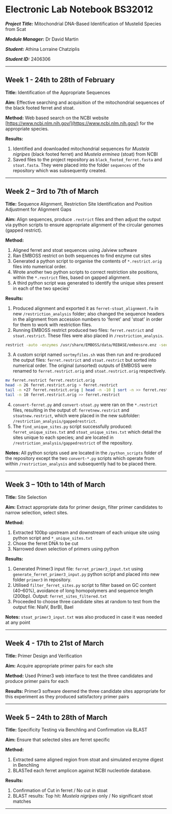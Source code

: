 # Electronic Lab Notebook BS32012
_**Project Title:**_ Mitochondrial DNA-Based Identification of Mustelid Species from Scat

_**Module Manager:**_ Dr David Martin 

_**Student:**_ Athina Lorraine Chatziplis

_**Student ID:**_ 2406306

---

## Week 1 - 24th to 28th of February
**Title:** Identification of the Appropriate Sequences 

**Aim:** Effective searching and acquisition of the mitochondrial sequences of the black footed ferret and stoat.

**Method:** Web based search on the NCBI website [https://www.ncbi.nlm.nih.gov/](https://www.ncbi.nlm.nih.gov/) for the appropriate species.

**Results:** 
1. Identified and downloaded mitochondrial sequences for *Mustela nigripes* (black footed ferret) and *Mustela erminea* (stoat) from NCBI
2. Saved files to the project repository as `black_footed_ferret.fasta` and `stoat.fasta`. They were placed into the folder `sequences` of the repository which was subsequently created. 

---

## Week 2 – 3rd to 7th of March
**Title:**  Sequence Alignment, Restriction Site Identification and Position Adjustment for Alignment Gaps

**Aim:** Align sequences, produce `.restrict` files and then adjust the output via python scripts to ensure appropriate alignment of the circular genomes (gapped restrict).

**Method:** 
1. Aligned ferret and stoat sequences using Jalview software 
2. Ran EMBOSS restrict on both sequences to find enzyme cut sites
3. Generated a python script to organise the contents of `*.restrict.orig` files into numerical order.
4. Wrote another two python scripts to correct restriction site positions, within the `*.restrict` files, based on gapped alignment.
5. A third python script was generated to identify the unique sites present in each of the two species'

**Results:** 
1.  Produced alignment and exported it as `ferret-stoat_alignment.fa` in new `/restriction_analysis` folder; also changed the sequence headers in the alignment from accession numbers to  'ferret' and 'stoat' in order for them to work with restriction files.
2. Running EMBOSS restrict produced two files: `ferret.restrict` and `stoat.restrict`. These files were also placed in `/restriction_analysis`.
```bash
restrict -auto -enzymes /usr/share/EMBOSS/data/REBASE/embossre.enz -sequence stoat.fasta -outfile stoat.restrict
```
3. A custom script named `sortmyfiles.sh` was then run and re-produced the output files: `ferret.restrict` and `stoat.restrict` but sorted into numerical order. The original (unsorted) outputs of EMBOSS were renamed to `ferret.restrict.orig` and `stoat.restrict.orig` respectively.

```bash
mv ferret.restrict ferret.restrict.orig 
head -n 26 ferret.restrict.orig > ferret.restrict 
tail -n +27 ferret.restrict.orig | head -n -10 | sort -n >> ferret.restrict 
tail -n 10 ferret.restrict.orig >> ferret.restrict
```
4. `convert-ferret.py` and `convert-stoat.py` were ran on the `*.restrict` files, resulting in the output of: `ferretnew.restrict` and `stoatnew.restrict`, which were placed in the new subfolder: `/restriction_analysis/gappedrestrict`.
5. The `find_unique_sites.py` script successfully produced: `ferret_unique_sites.txt` and `stoat_unique_sites.txt` which detail the sites unique to each species; and are located in `/restriction_analysis/gappedrestrict` of the repository. 

**Notes:** All python scripts used are located in the `/python_scripts` folder of the repository except the two `convert-*.py` scripts which operate from within `/restriction_analysis` and subsequently had to be placed there. 

---

## Week 3 – 10th to 14th of March
**Title:** Site Selection

**Aim:** Extract appropriate data for primer design, filter primer candidates to narrow selection, select sites.

**Method:** 
1. Extracted 100bp upstream and downstream of each unique site using python script and `*_unique_sites.txt`
2. Chose the ferret DNA to be cut
3. Narrowed down selection of primers using python

**Results:** 
1. Generated Primer3 input file: `ferret_primer3_input.txt` using `generate_ferret_primer3_input.py` python script and placed into new folder `primer3` in repository.
2. Utilised `filter_ferret_sites.py` script to filter based on GC content (40–60%), avoidance of long homopolymers and sequence length (200bp). Output: `ferret_sites_filtered.txt`
3. Proceeded to choose three candidate sites at random to test from the output file: NIaIV, BsrBI, BaeI

**Notes:** `stoat_primer3_input.txt` was also produced in case it was needed at any point 

---

## Week 4 - 17th to 21st of March
 
**Title:** Primer Design and Verification

**Aim:** Acquire appropriate primer pairs for each site

**Method:** Used Primer3 web interface to test the three candidates and produce primer pairs for each


**Results:** Primer3 software deemed the three candidate sites appropriate for this experiment as they produced satisfactory primer pairs

---

## Week 5 – 24th to 28th of March
**Title:** Specificity Testing via Benchling and Confirmation via BLAST

**Aim:**
Ensure that selected sites are ferret specific

**Method:**
1. Extracted same aligned region from stoat and simulated enzyme digest in Benchling
2. BLASTed each ferret amplicon against NCBI nucleotide database.

**Results:** 
1. Confirmation of Cut in ferret  / No cut in stoat 
2.  BLAST results: Top hit: *Mustela nigripes* only / No significant stoat matches

---